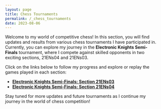 ```yaml
---
layout: page
title: Chess Tournaments
permalink: /_chess_tournaments
date: 2023-08-06
---
```


Welcome to my world of competitive chess! In this section, you will find updates and results from various chess tournaments I have participated in. Currently, you can explore my journey in the **Electronic Knights Semi-Finals** tournament, where I compete against skilled opponents in two exciting sections, 21ENs04 and 21ENs03.

Click on the links below to follow my progress and explore or replay the games played in each section:

- [**Electronic Knights Semi-Finals: Section 21ENs03**](_chess_tournaments/2023-08-06-game_21ENs03.md)
- [**Electronic Knights Semi-Finals: Section 21ENs04**](_chess_tournaments/2023-08-06-game_21ENs04.md)

Stay tuned for more updates and future tournaments as I continue my journey in the world of chess competition!
